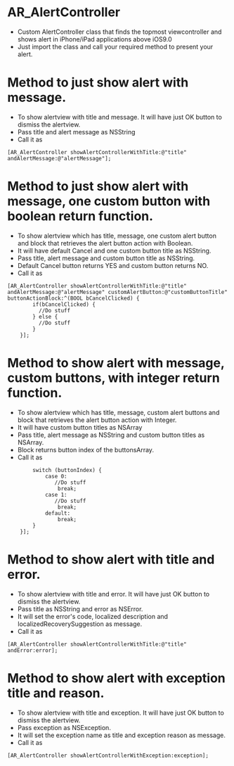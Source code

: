 # AR_AlertController
- Custom AlertController class that finds the topmost viewcontroller and shows alert in iPhone/iPad applications above iOS9.0
- Just import the class and call your required method to present your alert.

# Method to just show alert with message.
- To show alertview with title and message. It will have just OK button to dismiss the alertview. 
- Pass title and alert message as NSString
- Call it as
```
[AR_AlertController showAlertControllerWithTitle:@"title" andAlertMessage:@"alertMessage"];
```

# Method to just show alert with message, one custom button with boolean return function.
- To show alertview which has title, message, one custom alert button and block that retrieves the alert button action with Boolean.
- It will have default Cancel and one custom button title as NSString.
- Pass title, alert message and custom button title as NSString.
- Default Cancel button returns YES and custom button returns NO.
- Call it as
```
[AR_AlertController showAlertControllerWithTitle:@"title" andAlertMessage:@"alertMessage" customAlertButton:@"customButtonTitle" buttonActionBlock:^(BOOL bCancelClicked) {
        if(bCancelClicked) {
          //Do stuff
        } else {
          //Do stuff
        }
    }]; 
```
# Method to show alert with message, custom buttons, with integer return function.
- To show alertview which has title, message, custom alert buttons and block that retrieves the alert button action with Integer.
- It will have custom button titles as NSArray
- Pass title, alert message as NSString and custom button titles as NSArray.
- Block returns button index of the buttonsArray.
- Call it as 
```[AR_AlertController showAlertControllerWithTitle:@"title" andAlertMessage:@"alertMessage" customAlertButtons:@[@"button1",@"button2"] buttonActionBlock:^(int buttonIndex) {
        switch (buttonIndex) {
            case 0:
               //Do stuff
                break;
            case 1:
               //Do stuff
                break;
            default:
                break;
        }
    }];
```
# Method to show alert with title and error.
- To show alertview with title and error. It will have just OK button to dismiss the alertview.
- Pass title as NSString and error as NSError. 
- It will set the error's code, localized description and localizedRecoverySuggestion as message.
- Call it as 
```
[AR_AlertController showAlertControllerWithTitle:@"title" andError:error];
```

# Method to show alert with exception title and reason.
- To show alertview with title and exception. It will have just OK button to dismiss the alertview.
- Pass exception as NSException.
- It will set the exception name as title and exception reason as message.
- Call it as 
```
[AR_AlertController showAlertControllerWithException:exception];
```
